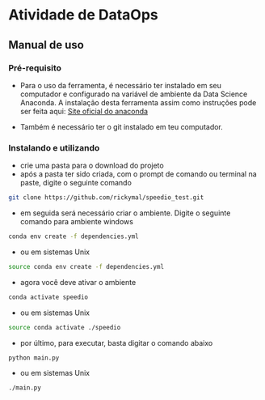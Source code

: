 # Atividade de DataOps

## Manual de uso

### Pré-requisito
- Para o uso da ferramenta, é necessário ter instalado em seu computador e configurado na variável de ambiente da Data Science Anaconda.
A instalação desta ferramenta assim como instruções pode ser feita aqui: [Site oficial do anaconda](https://www.anaconda.com/)

- Também é necessário ter o git instalado em teu computador.


### Instalando e utilizando

- crie uma pasta para o download do projeto
- após a pasta ter sido criada, com o prompt de comando ou terminal na paste, digite o seguinte comando
```bash
git clone https://github.com/rickymal/speedio_test.git
```

- em seguida será necessário criar o ambiente. Digite o seguinte comando para ambiente windows 

```bash
conda env create -f dependencies.yml
```

- ou em sistemas Unix
```bash
source conda env create -f dependencies.yml
```

- agora você deve ativar o ambiente
```bash
conda activate speedio
```

- ou em sistemas Unix
```bash
source conda activate ./speedio
```

- por último, para executar, basta digitar o comando abaixo
```bash
python main.py
```

- ou em sistemas Unix
```
./main.py
```

